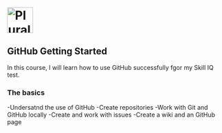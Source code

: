 # <a href='https://pluralsight.com'><img src='https://gillcleerenpluralsight.blob.core.windows.net/files/pluralsight.png' height='60' alt='PluralSight Logo' /></a>

## GitHub Getting Started
In this course, I will learn how to use GitHub successfully fgor my Skill IQ test.

### The basics
-Undersatnd the use of GitHub
-Create repositories
-Work with Git and GitHub locally
-Create and work with issues
-Create a wiki and an GitHub page
